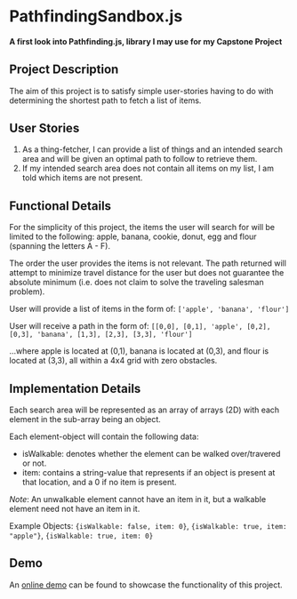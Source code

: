 PathfindingSandbox.js
==============
#### A first look into Pathfinding.js, library I may use for my Capstone Project ####

Project Description
------------

The aim of this project is to satisfy simple user-stories having to do with determining the shortest
path to fetch a list of items.

User Stories
------
1. As a thing-fetcher, I can provide a list of things and an intended search area and will be given
an optimal path to follow to retrieve them.
2. If my intended search area does not contain all items on my list, I am told which items are not
present.

Functional Details
------
For the simplicity of this project, the items the user will search for will be limited to the following:
apple, banana, cookie, donut, egg and flour (spanning the letters A - F).

The order the user provides the items is not relevant. The path returned will attempt to minimize travel
distance for the user but does not guarantee the absolute minimum (i.e. does not claim to solve the
traveling salesman problem).

User will provide a list of items in the form of:
```['apple', 'banana', 'flour']```

User will receive a path in the form of:
```[[0,0], [0,1], 'apple', [0,2], [0,3], 'banana', [1,3], [2,3], [3,3], 'flour']```

...where apple is located at (0,1), banana is located at (0,3), and flour is located at (3,3), all within
a 4x4 grid with zero obstacles.

Implementation Details
------
Each search area will be represented as an array of arrays (2D) with each element in the sub-array being
an object.

Each element-object will contain the following data:
* isWalkable: denotes whether the element can be walked over/travered or not.
* item: contains a string-value that represents if an object is present at that location, and a 0 if
no item is present.

*Note*: An unwalkable element cannot have an item in it, but a walkable element need not have an item
in it.

Example Objects:
```{isWalkable: false, item: 0}```,
```{isWalkable: true, item: "apple"}```,
```{isWalkable: true, item: 0}```





Demo
------

An [online demo](http://www.google.com) can be found to showcase the functionality of this project.
